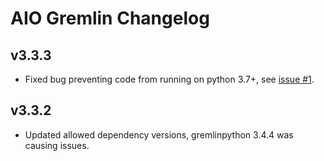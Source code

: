 # AIO Gremlin Changelog

## v3.3.3

* Fixed bug preventing code from running on python 3.7+, see [issue #1](https://git.qoto.org/goblin-ogm/aiogremlin/issues/1).
## v3.3.2

* Updated allowed dependency versions, gremlinpython 3.4.4 was causing issues.
